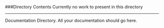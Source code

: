 ###Directory Contents
Currently no work to present in this directory

***

Documentation Directory.
All your documentation should go here.

